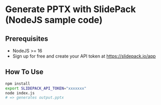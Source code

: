 # Generate PPTX with SlidePack (NodeJS sample code)

## Prerequisites

* NodeJS >= 16
* Sign up for free and create your API token at https://slidepack.io/app

## How To Use

```bash
npm install
export SLIDEPACK_API_TOKEN="xxxxxxx"
node index.js
# => generates output.pptx
```
